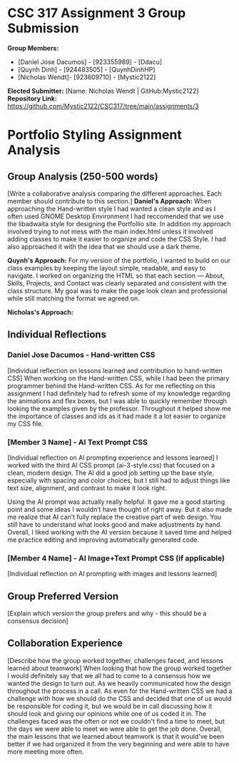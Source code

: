 # CSC 317 Assignment 3 Group Submission

**Group Members:**
- [Daniel Jose Dacumos] - [923355989] - [Ddacu]
- [Quynh Dinh] - [924483505] - [QuynhDinhHP]
- [Nicholas Wendt]- [923609710] - [Mystic2122]

**Elected Submitter:** [Name: Nicholas Wendt | GitHub:Mystic2122]
**Repository Link:** https://github.com/Mystic2122/CSC317/tree/main/assignments/3

# Portfolio Styling Assignment Analysis

## Group Analysis (250-500 words)
[Write a collaborative analysis comparing the different approaches. Each member should contribute to this section.]
**Daniel's Approach:** 
When approaching the Hand-written style I had wanted a clean style and as I often used GNOME Desktop Environment
I had reccomended that we use the libadwaita style for designing the Portfollio site. In addition my approach involved
trying to not mess with the main index.html unless it involved adding classes to make it easier to organize and code
the CSS Style. I had also approached it with the idea that we should use a dark theme.

**Quynh's Approach:** 
For my version of the portfolio, I wanted to build on our class examples by keeping the layout simple, readable, and easy to navigate.
I worked on organizing the HTML so that each section — About, Skills, Projects, and Contact was clearly separated and consistent with the class structure. 
My goal was to make the page look clean and professional while still matching the format we agreed on.


**Nicholas's Approach:** 

## Individual Reflections

### Daniel Jose Dacumos - Hand-written CSS
[Individual reflection on lessons learned and contribution to hand-written CSS]
When working on the Hand-written CSS, while I had been the primary programmer behind the Hand-written CSS.
As for me reflecting on this assignment I had definitely had to refresh some of my knowledge regarding the animations 
and flex boxes, but I was able to quickly remember through looking the examples given by the professor. 
Throughout it helped show me the importance of classes and ids as it had made it a lot easier to organize my CSS file.

### [Member 3 Name] - AI Text Prompt CSS
[Individual reflection on AI prompting experience and lessons learned]
I worked with the third AI CSS prompt (ai-3-style.css) that focused on a clean, modern design. The AI did a good job setting up the base style, especially with spacing and color choices, but I still had to adjust things like text size, alignment, and contrast to make it look right.

Using the AI prompt was actually really helpful. 
It gave me a good starting point and some ideas I wouldn’t have thought of right away. But it also made me realize that AI can’t fully replace the creative part of web design. You still have to understand what looks good and make adjustments by hand.
Overall, I liked working with the AI version because it saved time and helped me practice editing and improving automatically generated code.

### [Member 4 Name] - AI Image+Text Prompt CSS (if applicable)
[Individual reflection on AI prompting with images and lessons learned]

## Group Preferred Version
[Explain which version the group prefers and why - this should be a consensus decision]

## Collaboration Experience
[Describe how the group worked together, challenges faced, and lessons learned about teamwork]
When looking that how the group worked together I would  definitely say that we all had to come to a 
consensus how we wanted the design to turn out. As we heavily communicated how the design throughout 
the process in a call. As even for the Hand-written CSS we had a challenge with how we should do the CSS
and decided that one of us would be responsible for coding it, but we would be in call discussing how it
should look and giving our opinions while one of us coded it in. The challenges faced was the often or not
we couldn't find a time to meet, but the days we were able to meet we were able to get the job done.
Overall, the main lessons that we learned about teamwork is that it would've been better if we had organized
it from the very beginning and were able to have more meeting more often.